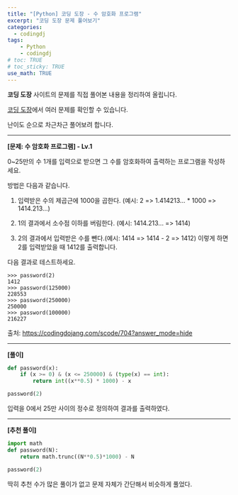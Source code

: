 ```yaml
---
title: "[Python] 코딩 도장 - 수 암호화 프로그램"
excerpt: "코딩 도장 문제 풀어보기"
categories: 
  - codingdj
tags: 
    - Python
    - codingdj
# toc: TRUE
# toc_sticky: TRUE
use_math: TRUE
---
```


**코딩 도장** 사이트의 문제를 직접 풀어본 내용을 정리하여 올립니다.

[코딩 도장](https://codingdojang.com/)에서 여러 문제를 확인할 수 있습니다.

난이도 순으로 차근차근 풀어보려 합니다.

---

**[문제: 수 암호화 프로그램] - Lv.1**

0~25만의 수 1개를 입력으로 받으면 그 수를 암호화하여 출력하는 프로그램을 작성하세요. 

방법은 다음과 같습니다. 

1. 입력받은 수의 제곱근에 1000을 곱한다. (예시: 2 => 1.414213... * 1000 => 1414.213...) 


2. 1의 결과에서 소수점 이하를 버림한다. (예시: 1414.213... => 1414) 


3. 2의 결과에서 입력받은 수를 뺀다.(예시: 1414 => 1414 - 2 => 1412) 이렇게 하면 2를 입력받았을 때 1412를 출력합니다. 

다음 결과로 테스트하세요.

```
>>> password(2)
1412
>>> password(125000)
228553
>>> password(250000)
250000
>>> password(100000)
216227
```

출처: <https://codingdojang.com/scode/704?answer_mode=hide>

---

**[풀이]**


```python
def password(x):
    if (x >= 0) & (x <= 250000) & (type(x) == int):
        return int((x**0.5) * 1000) - x

password(2)
```

입력을 0에서 25만 사이의 정수로 정의하여 결과를 출력하였다.

---

**[추천 풀이]**


```python
import math
def password(N):
    return math.trunc((N**0.5)*1000) - N

password(2)
```

딱히 추천 수가 많은 풀이가 없고 문제 자체가 간단해서 비슷하게 풀었다.

